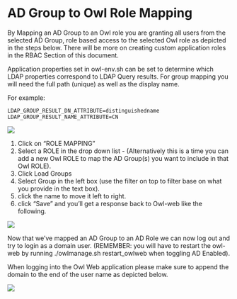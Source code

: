 # AD Group to Owl Role Mapping

By Mapping an AD Group to an Owl role you are granting all users from the selected AD Group, role based access to the selected Owl role as depicted in the steps below. There will be more on creating custom application roles in the RBAC Section of this document.

Application properties set in owl-env.sh can be set to determine which LDAP properties correspond to LDAP Query results. For group mapping you will need the full path (unique) as well as the display name. 

For example:

```
LDAP_GROUP_RESULT_DN_ATTRIBUTE=distinguishedname
LDAP_GROUP_RESULT_NAME_ATTRIBUTE=CN
```



![](https://lh4.googleusercontent.com/jrTaHJvax02-T0eoYKWigqTiB6nzcrPZPNRyI6wmg0pwIQ5Y8w9ZSne1GwMEx7Adtj1jdB8koDdcfniYx7cKQcoCjgi5tQ22yhcKvRlU3Xa9kOxA-KrwBfzM1IafIzyE4Bmdm1NX)

1. Click on “ROLE MAPPING”
2. Select a ROLE in the drop down list - (Alternatively this is a time you can add a new Owl ROLE to map the AD Group(s) you want to include in that Owl ROLE).
3. Click Load Groups
4. Select Group in the left box (use the filter on top to filter base on what you provide in the text box).
5. click the name to move it left to right.
6. click “Save” and you’ll get a response back to Owl-web like the following.

![](https://lh5.googleusercontent.com/b6FG3k6y73mbVt9eXl8AG9CORfKRGwvcJhR5pRNtx5F4lkjeWc8ZB6uKSd6M0BpoNmYv6Iw8Aai78XNH4fq3bEe6eITdr5f9DFOy9eBDg5b58KWMf94OZoza8I8cwNPMA3uStoUQ)

Now that we’ve mapped an AD Group to an AD Role we can now log out and try to login as a domain user.  (REMEMBER: you will have to restart the owl-web by running ./owlmanage.sh restart_owlweb when toggling AD Enabled).

When logging into the Owl Web application please make sure to append the domain to the end of the user name as depicted below.

![](http://18.204.201.140:8080/xwiki/bin/download/Documentation/Authentication%20and%20Authorization/WebHome/Screen%20Shot%202019-05-22%20at%2011.13.40%20AM.png?width=291\&height=241)
